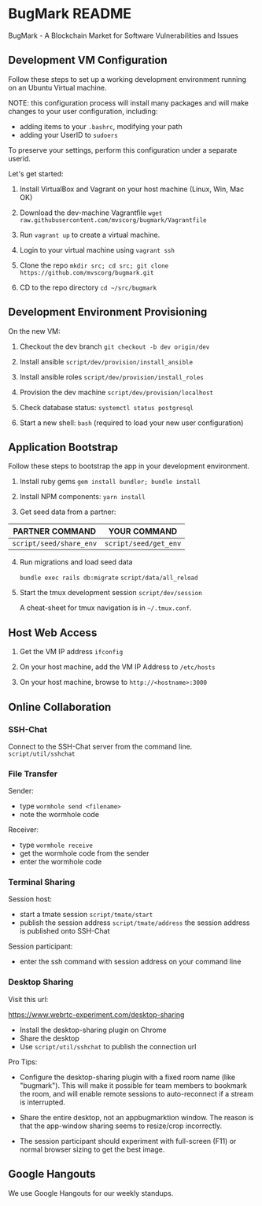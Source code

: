 # BugMark README

BugMark - A Blockchain Market for Software Vulnerabilities and Issues

## Development VM Configuration

Follow these steps to set up a working development environment running on an
Ubuntu Virtual machine.

NOTE: this configuration process will install many packages and will make
changes to your user configuration, including:
- adding items to your `.bashrc`, modifying your path
- adding your UserID to `sudoers`

To preserve your settings, perform this configuration under a separate userid.

Let's get started:

1. Install VirtualBox and Vagrant on your host machine (Linux, Win, Mac OK)

2. Download the dev-machine Vagrantfile 
   `wget raw.githubusercontent.com/mvscorg/bugmark/Vagrantfile`

3. Run `vagrant up` to create a virtual machine.

4. Login to your virtual machine using `vagrant ssh`

5. Clone the repo 
   `mkdir src; cd src; git clone https://github.com/mvscorg/bugmark.git`

6. CD to the repo directory `cd ~/src/bugmark`

## Development Environment Provisioning

On the new VM:

1. Checkout the dev branch `git checkout -b dev origin/dev`

2. Install ansible `script/dev/provision/install_ansible`

3. Install ansible roles `script/dev/provision/install_roles`

4. Provision the dev machine `script/dev/provision/localhost`

5. Check database status: `systemctl status postgresql`

6. Start a new shell: `bash` (required to load your new user configuration)

## Application Bootstrap

Follow these steps to bootstrap the app in your development environment.

1. Install ruby gems `gem install bundler; bundle install`

2. Install NPM components: `yarn install`

3. Get seed data from a partner:

| PARTNER COMMAND         | YOUR COMMAND          |
|-------------------------|-----------------------|
| `script/seed/share_env` | `script/seed/get_env` |

4. Run migrations and load seed data

    `bundle exec rails db:migrate`
    `script/data/all_reload`

5. Start the tmux development session `script/dev/session`

   A cheat-sheet for tmux navigation is in `~/.tmux.conf`.

## Host Web Access

1. Get the VM IP address `ifconfig`  

2. On your host machine, add the VM IP Address to `/etc/hosts`

3. On your host machine, browse to `http://<hostname>:3000`

## Online Collaboration

### SSH-Chat

Connect to the SSH-Chat server from the command line.
`script/util/sshchat`

### File Transfer

Sender: 
- type `wormhole send <filename>`
- note the wormhole code

Receiver:
- type `wormhole receive`
- get the wormhole code from the sender
- enter the wormhole code

### Terminal Sharing

Session host:
- start a tmate session `script/tmate/start`
- publish the session address `script/tmate/address`
  the session address is published onto SSH-Chat

Session participant:
- enter the ssh command with session address on your command line

### Desktop Sharing

Visit this url:

https://www.webrtc-experiment.com/desktop-sharing

- Install the desktop-sharing plugin on Chrome
- Share the desktop 
- Use `script/util/sshchat` to publish the connection url 

Pro Tips:

- Configure the desktop-sharing plugin with a fixed room name (like "bugmark").
  This will make it possible for team members to bookmark the room, and will
  enable remote sessions to auto-reconnect if a stream is interrupted.

- Share the entire desktop, not an appbugmarktion window.  The reason is that the
  app-window sharing seems to resize/crop incorrectly.

- The session participant should experiment with full-screen (F11) or normal
  browser sizing to get the best image.

## Google Hangouts

We use Google Hangouts for our weekly standups.

